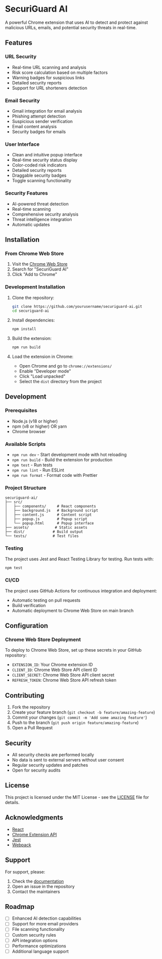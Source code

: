 # SecuriGuard AI

A powerful Chrome extension that uses AI to detect and protect against malicious URLs, emails, and potential security threats in real-time.

## Features

### URL Security
- Real-time URL scanning and analysis
- Risk score calculation based on multiple factors
- Warning badges for suspicious links
- Detailed security reports
- Support for URL shorteners detection

### Email Security
- Gmail integration for email analysis
- Phishing attempt detection
- Suspicious sender verification
- Email content analysis
- Security badges for emails

### User Interface
- Clean and intuitive popup interface
- Real-time security status display
- Color-coded risk indicators
- Detailed security reports
- Draggable security badges
- Toggle scanning functionality

### Security Features
- AI-powered threat detection
- Real-time scanning
- Comprehensive security analysis
- Threat intelligence integration
- Automatic updates

## Installation

### From Chrome Web Store
1. Visit the [Chrome Web Store](https://chrome.google.com/webstore)
2. Search for "SecuriGuard AI"
3. Click "Add to Chrome"

### Development Installation
1. Clone the repository:
   ```bash
   git clone https://github.com/yourusername/securiguard-ai.git
   cd securiguard-ai
   ```

2. Install dependencies:
   ```bash
   npm install
   ```

3. Build the extension:
   ```bash
   npm run build
   ```

4. Load the extension in Chrome:
   - Open Chrome and go to `chrome://extensions/`
   - Enable "Developer mode"
   - Click "Load unpacked"
   - Select the `dist` directory from the project

## Development

### Prerequisites
- Node.js (v18 or higher)
- npm (v8 or higher) OR yarn
- Chrome browser

### Available Scripts
- `npm run dev` - Start development mode with hot reloading
- `npm run build` - Build the extension for production
- `npm test` - Run tests
- `npm run lint` - Run ESLint
- `npm run format` - Format code with Prettier

### Project Structure
```
securiguard-ai/
├── src/
│   ├── components/     # React components
│   ├── background.js   # Background script
│   ├── content.js      # Content script
│   ├── popup.js        # Popup script
│   └── popup.html      # Popup interface
├── assets/            # Static assets
├── dist/             # Build output
└── tests/            # Test files
```

### Testing
The project uses Jest and React Testing Library for testing. Run tests with:
```bash
npm test
```

### CI/CD
The project uses GitHub Actions for continuous integration and deployment:
- Automatic testing on pull requests
- Build verification
- Automatic deployment to Chrome Web Store on main branch

## Configuration

### Chrome Web Store Deployment
To deploy to Chrome Web Store, set up these secrets in your GitHub repository:
- `EXTENSION_ID`: Your Chrome extension ID
- `CLIENT_ID`: Chrome Web Store API client ID
- `CLIENT_SECRET`: Chrome Web Store API client secret
- `REFRESH_TOKEN`: Chrome Web Store API refresh token

## Contributing

1. Fork the repository
2. Create your feature branch (`git checkout -b feature/amazing-feature`)
3. Commit your changes (`git commit -m 'Add some amazing feature'`)
4. Push to the branch (`git push origin feature/amazing-feature`)
5. Open a Pull Request

## Security

- All security checks are performed locally
- No data is sent to external servers without user consent
- Regular security updates and patches
- Open for security audits

## License

This project is licensed under the MIT License - see the [LICENSE](LICENSE) file for details.

## Acknowledgments

- [React](https://reactjs.org/)
- [Chrome Extension API](https://developer.chrome.com/docs/extensions/reference/)
- [Jest](https://jestjs.io/)
- [Webpack](https://webpack.js.org/)

## Support

For support, please:
1. Check the [documentation](docs/)
2. Open an issue in the repository
3. Contact the maintainers

## Roadmap

- [ ] Enhanced AI detection capabilities
- [ ] Support for more email providers
- [ ] File scanning functionality
- [ ] Custom security rules
- [ ] API integration options
- [ ] Performance optimizations
- [ ] Additional language support 
